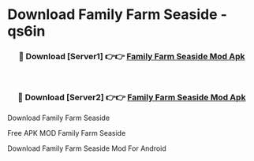 # Download Family Farm Seaside - qs6in



<div align="center">
<h3>🔴 Download [Server1] 👉👉 <a href="https://momento.my/?title=Family_Farm_Seaside">Family Farm Seaside Mod Apk</a></h3><br>

<h3>🔴 Download [Server2] 👉👉 <a href="https://momento.my/?title=Family_Farm_Seaside">Family Farm Seaside Mod Apk</a></h3>
</div>



Download Family Farm Seaside 

Free APK MOD Family Farm Seaside 

Download Family Farm Seaside Mod For Android
